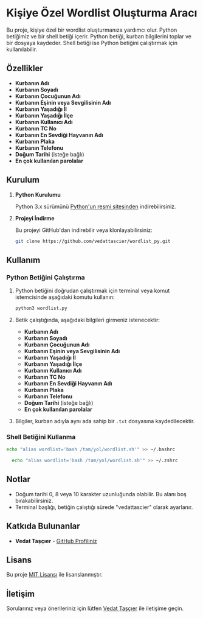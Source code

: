 
# Kişiye Özel Wordlist Oluşturma Aracı

Bu proje, kişiye özel bir wordlist oluşturmanıza yardımcı olur. Python betiğimiz ve bir shell betiği içerir. Python betiği, kurban bilgilerini toplar ve bir dosyaya kaydeder. Shell betiği ise Python betiğini çalıştırmak için kullanılabilir.

## Özellikler

- **Kurbanın Adı**
- **Kurbanın Soyadı**
- **Kurbanın Çocuğunun Adı**
- **Kurbanın Eşinin veya Sevgilisinin Adı**
- **Kurbanın Yaşadığı İl**
- **Kurbanın Yaşadığı İlçe**
- **Kurbanın Kullanıcı Adı**
- **Kurbanın TC No**
- **Kurbanın En Sevdiği Hayvanın Adı**
- **Kurbanın Plaka**
- **Kurbanın Telefonu**
- **Doğum Tarihi** (isteğe bağlı)
- **En çok kullanılan parolalar**

## Kurulum

1. **Python Kurulumu**

   Python 3.x sürümünü [Python'un resmi sitesinden](https://www.python.org/downloads/) indirebilirsiniz.

2. **Projeyi İndirme**

   Bu projeyi GitHub'dan indirebilir veya klonlayabilirsiniz:

   ```bash
   git clone https://github.com/vedattascier/wordlist_py.git
   ```



## Kullanım

### Python Betiğini Çalıştırma

1. Python betiğini doğrudan çalıştırmak için terminal veya komut istemcisinde aşağıdaki komutu kullanın:

   ```bash
   python3 wordlist.py
   ```

2. Betik çalıştığında, aşağıdaki bilgileri girmeniz istenecektir:
   - **Kurbanın Adı**
   - **Kurbanın Soyadı**
   - **Kurbanın Çocuğunun Adı**
   - **Kurbanın Eşinin veya Sevgilisinin Adı**
   - **Kurbanın Yaşadığı İl**
   - **Kurbanın Yaşadığı İlçe**
   - **Kurbanın Kullanıcı Adı**
   - **Kurbanın TC No**
   - **Kurbanın En Sevdiği Hayvanın Adı**
   - **Kurbanın Plaka**
   - **Kurbanın Telefonu**
   - **Doğum Tarihi** (isteğe bağlı)
   - **En çok kullanılan parolalar**


3. Bilgiler, kurban adıyla aynı ada sahip bir `.txt` dosyasına kaydedilecektir.

### Shell Betiğini Kullanma



   ```bash
   echo "alias wordlist='bash /tam/yol/wordlist.sh'" >> ~/.bashrc
   ```

 ```bash
   echo "alias wordlist='bash /tam/yol/wordlist.sh'" >> ~/.zshrc
   ```



## Notlar

- Doğum tarihi 0, 8 veya 10 karakter uzunluğunda olabilir. Bu alanı boş bırakabilirsiniz.
- Terminal başlığı, betiğin çalıştığı sürede "vedattascier" olarak ayarlanır.

## Katkıda Bulunanlar

- **Vedat Taşçıer** - [GitHub Profiliniz](https://github.com/vedattascier)

## Lisans

Bu proje [MIT Lisansı](LICENSE) ile lisanslanmıştır.

## İletişim

Sorularınız veya önerileriniz için lütfen [Vedat Taşçıer](https://www.vedattascier.com/#iletisim) ile iletişime geçin.
